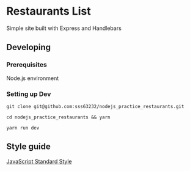 
# Restaurants List

Simple site built with Express and Handlebars

## Developing

### Prerequisites

Node.js environment

### Setting up Dev

```shell
git clone git@github.com:sss63232/nodejs_practice_restaurants.git

cd nodejs_practice_restaurants && yarn

yarn run dev
```
## Style guide

[JavaScript Standard Style](https://github.com/standard/standard)